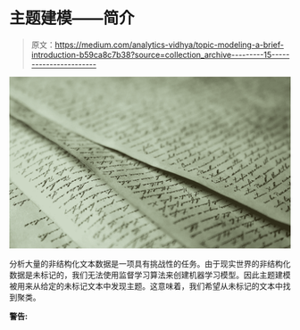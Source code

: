 # 主题建模——简介

> 原文：<https://medium.com/analytics-vidhya/topic-modeling-a-brief-introduction-b59ca8c7b38?source=collection_archive---------15----------------------->

![](img/1e198cf8b3351c5824a068fd548ed76b.png)

分析大量的非结构化文本数据是一项具有挑战性的任务。由于现实世界的非结构化数据是未标记的，我们无法使用监督学习算法来创建机器学习模型。因此主题建模被用来从给定的未标记文本中发现主题。这意味着，我们希望从未标记的文本中找到聚类。

**警告:**